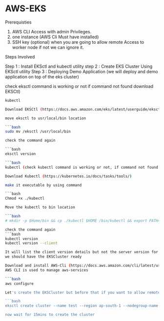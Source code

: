 # AWS-EKS
Prerequisties

1. AWS CLI Access with admin Privileges.
2. one instance (AWS Cli Must have installed)
3. SSH key (optional) when you are going to allow remote Access to worker node if not we can ignore it.

Steps Involved

Step 1 : Install EKSctl and kubectl utility
step 2 : Create EKS Cluster Using EKSctl utility
Step 3 : Deploying Demo Application (we will deploy and demo application on top of the eks cluster)

check eksctl command is working or not if command not found download EKSCtl)

```bash
kubectl

Download EKSCtl (https://docs.aws.amazon.com/eks/latest/userguide/eksctl.html)

move eksctl to usr/local/bin location

```bash
sudo mv /eksctl /usr/local/bin

check the command again

```bash
eksctl version

```bash
kubectl (check kubectl command is working or not, if command not found download kubectl)

Download Kubectl (https://kubernetes.io/docs/tasks/tools/)

make it executable by using command 

```bash
Chmod +x ./kubectl

Move the kubectl to bin location

```bash
# mkdir -p $Home/bin && cp ./kubectl $HOME /bin/kubectl && export PATH=$PATH:$HOME/bin

check the command again
```bash
kubectl version
kubectl version --client

It will list the client version details but not the server version for that
we should have the EKSCluster ready

Download and install AWS-Cli (https://docs.aws.amazon.com/cli/latest/userguide/getting-started-install.html)
AWS CLI is used to manage aws-services

```bash
aws configure

Let's create the EKSCluster but before that if you want to allow remote access to the worker nodes then you should have the ssh-key ready (optional)

```bash
eksctl create cluster --name test --region ap-south-1 --nodegroup-name eks-demo --node-type t2.micro --nodes-min 2 --nodes-max 2

now wait for 15mins to create the cluster
